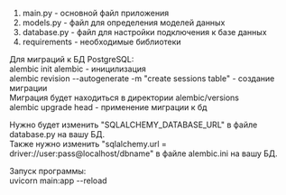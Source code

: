 1. main.py - основной файл приложения
2. models.py - файл для определения моделей данных
3. database.py - файл для настройки подключения к базе данных
4. requirements - необходимые библиотеки
  
Для миграций к БД PostgreSQL:  
alembic init alembic - иницилизация  
alembic revision --autogenerate -m "create sessions table" - создание миграции  
Миграция будет находиться в директории alembic/versions  
alembic upgrade head - применение миграции к бд  
  
Нужно будет изменить "SQLALCHEMY_DATABASE_URL" в файле database.py на вашу БД.  
Также нужно изменить "sqlalchemy.url = driver://user:pass@localhost/dbname" в файле alembic.ini на вашу БД.  
  
Запуск программы:  
uvicorn main:app --reload  
